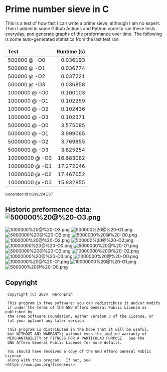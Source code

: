 # Prime number sieve in C

This is a test of how fast I can write a prime sieve, although I am no expert. Then I added in some Github Actions and Python code to run these tests everyday, and generate graphs of the preformance over time.
The following is some auto-generated statistics from the last test ran:

| Test          | Runtime (s)   |
| :---          |          ---: |
|500000 @ -O0|0.036193|
|500000 @ -O1|0.036774|
|500000 @ -O2|0.037221|
|500000 @ -O3|0.036858|
|1000000 @ -O0|0.100103|
|1000000 @ -O1|0.102259|
|1000000 @ -O2|0.102436|
|1000000 @ -O3|0.102371|
|5000000 @ -O0|3.575085|
|5000000 @ -O1|3.999065|
|5000000 @ -O2|3.769855|
|5000000 @ -O3|3.825254|
|10000000 @ -O0|16.683082|
|10000000 @ -O1|17.272046|
|10000000 @ -O2|17.467652|
|10000000 @ -O3|15.932855|

<sup><i>Generated at 06/08/24 EST</i></sup>
## Historic preformence data:![500000%20@%20-O3.png](imgs/500000%20@%20-O3.png)
![1000000%20@%20-O3.png](imgs/1000000%20@%20-O3.png)
![500000%20@%20-O1.png](imgs/500000%20@%20-O1.png)
![5000000%20@%20-O2.png](imgs/5000000%20@%20-O2.png)
![5000000%20@%20-O0.png](imgs/5000000%20@%20-O0.png)
![1000000%20@%20-O2.png](imgs/1000000%20@%20-O2.png)
![500000%20@%20-O2.png](imgs/500000%20@%20-O2.png)
![10000000%20@%20-O0.png](imgs/10000000%20@%20-O0.png)
![5000000%20@%20-O1.png](imgs/5000000%20@%20-O1.png)
![5000000%20@%20-O3.png](imgs/5000000%20@%20-O3.png)
![10000000%20@%20-O2.png](imgs/10000000%20@%20-O2.png)
![10000000%20@%20-O3.png](imgs/10000000%20@%20-O3.png)
![1000000%20@%20-O0.png](imgs/1000000%20@%20-O0.png)
![1000000%20@%20-O1.png](imgs/1000000%20@%20-O1.png)
![10000000%20@%20-O1.png](imgs/10000000%20@%20-O1.png)
![500000%20@%20-O0.png](imgs/500000%20@%20-O0.png)


## Copyright
```
 Copyright (C) 2024  HeronErin

 This program is free software: you can redistribute it and/or modify
 it under the terms of the GNU Affero General Public License as published by
 the Free Software Foundation, either version 3 of the License, or
 (at your option) any later version.

 This program is distributed in the hope that it will be useful,
 but WITHOUT ANY WARRANTY; without even the implied warranty of
 MERCHANTABILITY or FITNESS FOR A PARTICULAR PURPOSE.  See the
 GNU Affero General Public License for more details.

 You should have received a copy of the GNU Affero General Public License
 along with this program.  If not, see <https://www.gnu.org/licenses/>.
```